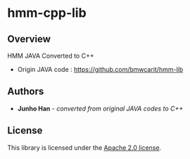 # hmm-cpp-lib

## Overview

HMM JAVA Converted to C++

- Origin JAVA code : https://github.com/bmwcarit/hmm-lib

## Authors

* **Junho Han** - *converted from original JAVA codes to C++*

## License

This library is licensed under the [Apache 2.0 license](http://www.apache.org/licenses/LICENSE-2.0.html).
